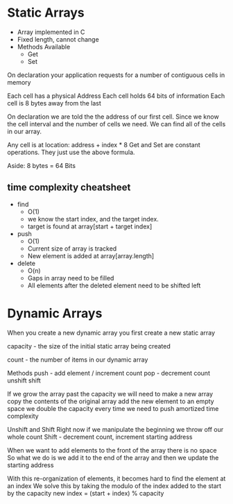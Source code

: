 # Static Arrays
* Array implemented in C
* Fixed length, cannot change
* Methods Available
  + Get
  + Set

On declaration your application requests for a number of contiguous cells in memory

Each cell has a physical Address
Each cell holds 64 bits of information
Each cell is 8 bytes away from the last

On declaration we are told the the address of our first cell. Since we know the cell interval and the number of cells we need. We can find all of the cells in our array.

Any cell is at location: address + index * 8
Get and Set are constant operations. They just use the above formula.

Aside: 8 bytes = 64 Bits

## time complexity cheatsheet
  + find
    + O(1)
    + we know the start index, and the target index.
    + target is found at array[start + target index]
  + push
    + O(1)
    + Current size of array is tracked
    + New element is added at array[array.length]
  + delete
    + O(n)
    + Gaps in array need to be filled
    + All elements after the deleted element need to be shifted left

# Dynamic Arrays
When you create a new dynamic array you first create a new static array

capacity - the size of the initial static array being created

count - the number of items in our dynamic array

Methods
  push - add element / increment count
  pop - decrement count
  unshift
  shift

If we grow the array past the capacity we will need to make a new array
  copy the contents of the original array
  add the new element to an empty space
  we double the capacity every time we need to push
    amortized time complexity

Unshift and Shift
  Right now if we manipulate the beginning we throw off our whole count
  Shift - decrement count, increment starting address

  When we want to add elements to the front of the array there is no space
  So what we do is we add it to the end of the array and then we update the starting address

  With this re-organization of elements, it becomes hard to find the element at an index
    We solve this by taking the modulo of the index added to the start by the capacity
    new index = (start + index) % capacity
